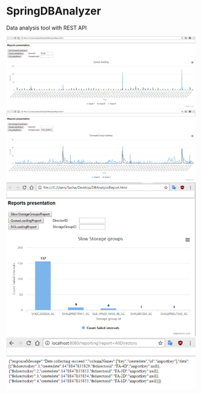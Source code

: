 # SpringDBAnalyzer

Data analysis tool with REST API

![](screenshots/queue_loading.png)
![](screenshots/SG_loading.png)
<img src="screenshots/slow_SG.png" width="600"/>
<img src="screenshots/all_directors.png" width="600"/>
